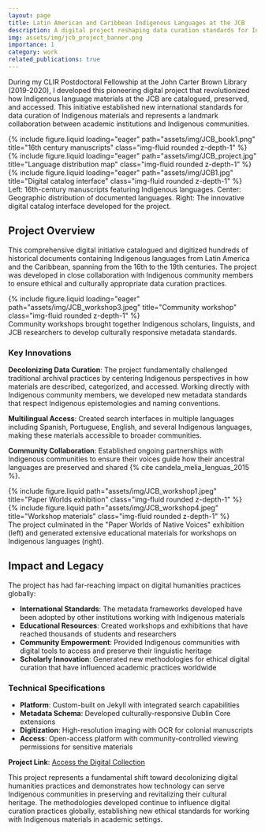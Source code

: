 ```yaml
---
layout: page
title: Latin American and Caribbean Indigenous Languages at the JCB
description: A digital project reshaping data curation standards for Indigenous materials
img: assets/img/jcb_project_banner.png
importance: 1
category: work
related_publications: true
---
```


During my CLIR Postdoctoral Fellowship at the John Carter Brown Library (2019-2020), I developed this pioneering digital project that revolutionized how Indigenous language materials at the JCB are catalogued, preserved, and accessed. This initiative established new international standards for data curation of Indigenous materials and represents a landmark collaboration between academic institutions and Indigenous communities.

<div class="row">
    <div class="col-sm mt-3 mt-md-0">
        {% include figure.liquid loading="eager" path="assets/img/JCB_book1.png" title="16th century manuscripts" class="img-fluid rounded z-depth-1" %}
    </div>
    <div class="col-sm mt-3 mt-md-0">
        {% include figure.liquid loading="eager" path="assets/img/JCB_project.jpg" title="Language distribution map" class="img-fluid rounded z-depth-1" %}
    </div>
    <div class="col-sm mt-3 mt-md-0">
        {% include figure.liquid loading="eager" path="assets/img/JCB1.jpg" title="Digital catalog interface" class="img-fluid rounded z-depth-1" %}
    </div>
</div>
<div class="caption">
    Left: 16th-century manuscripts featuring Indigenous languages. Center: Geographic distribution of documented languages. Right: The innovative digital catalog interface developed for the project.
</div>

## Project Overview

This comprehensive digital initiative catalogued and digitized hundreds of historical documents containing Indigenous languages from Latin America and the Caribbean, spanning from the 16th to the 19th centuries. The project was developed in close collaboration with Indigenous community members to ensure ethical and culturally appropriate data curation practices.

<div class="row">
    <div class="col-sm mt-3 mt-md-0">
        {% include figure.liquid loading="eager" path="assets/img/JCB_workshop3.jpeg" title="Community workshop" class="img-fluid rounded z-depth-1" %}
    </div>
</div>
<div class="caption">
    Community workshops brought together Indigenous scholars, linguists, and JCB researchers to develop culturally responsive metadata standards.
</div>

### Key Innovations

**Decolonizing Data Curation**: The project fundamentally challenged traditional archival practices by centering Indigenous perspectives in how materials are described, categorized, and accessed. Working directly with Indigenous community members, we developed new metadata standards that respect Indigenous epistemologies and naming conventions.

**Multilingual Access**: Created search interfaces in multiple languages including Spanish, Portuguese, English, and several Indigenous languages, making these materials accessible to broader communities.

**Community Collaboration**: Established ongoing partnerships with Indigenous communities to ensure their voices guide how their ancestral languages are preserved and shared {% cite candela_melia_lenguas_2015 %}.

<div class="row justify-content-sm-center">
    <div class="col-sm-8 mt-3 mt-md-0">
        {% include figure.liquid path="assets/img/JCB_workshop1.jpeg" title="Paper Worlds exhibition" class="img-fluid rounded z-depth-1" %}
    </div>
    <div class="col-sm-4 mt-3 mt-md-0">
        {% include figure.liquid path="assets/img/JCB_workshop4.jpeg" title="Workshop materials" class="img-fluid rounded z-depth-1" %}
    </div>
</div>
<div class="caption">
    The project culminated in the "Paper Worlds of Native Voices" exhibition (left) and generated extensive educational materials for workshops on Indigenous languages (right).
</div>

## Impact and Legacy

The project has had far-reaching impact on digital humanities practices globally:

- **International Standards**: The metadata frameworks developed have been adopted by other institutions working with Indigenous materials
- **Educational Resources**: Created workshops and exhibitions that have reached thousands of students and researchers
- **Community Empowerment**: Provided Indigenous communities with digital tools to access and preserve their linguistic heritage
- **Scholarly Innovation**: Generated new methodologies for ethical digital curation that have influenced academic practices worldwide

### Technical Specifications

- **Platform**: Custom-built on Jekyll with integrated search capabilities
- **Metadata Schema**: Developed culturally-responsive Dublin Core extensions
- **Digitization**: High-resolution imaging with OCR for colonial manuscripts
- **Access**: Open-access platform with community-controlled viewing permissions for sensitive materials

**Project Link**: [Access the Digital Collection](https://drive.google.com/open?id=1BHf-9nZ6ugSN0uylvSr7rrxBKmaYg4SU&usp=sharing)

This project represents a fundamental shift toward decolonizing digital humanities practices and demonstrates how technology can serve Indigenous communities in preserving and revitalizing their cultural heritage. The methodologies developed continue to influence digital curation practices globally, establishing new ethical standards for working with Indigenous materials in academic settings.
